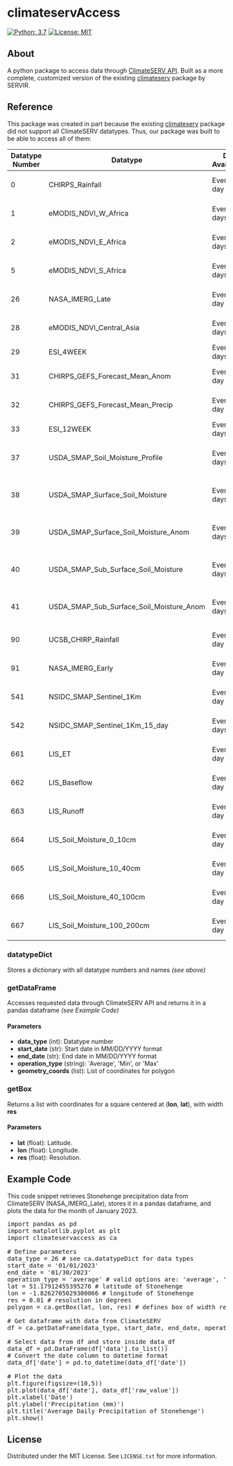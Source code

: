 # climateservAccess

[![Python: 3.7](https://img.shields.io/badge/python-3.7-blue.svg)](https://www.python.org/)
[![License: MIT](https://img.shields.io/badge/License-MIT-yellow.svg)](https://opensource.org/licenses/MIT)

## About
A python package to access data through [ClimateSERV API](https://climateserv.servirglobal.net/help). Built as a more complete, customized version of the existing [climateserv](https://pypi.org/project/climateserv/) package by SERVIR.
 
## Reference

This package was created in part because the existing [climateserv](https://pypi.org/project/climateserv/) package did not support all ClimateSERV datatypes. Thus, our package was built to be able to access all of them: 

| Datatype Number  | Datatype                          | Data Availability | Date Range |
|-----------|------------------------------------------|-------------------|------------|
| 0         | CHIRPS_Rainfall                          | Every 1 day       | 1981 - Near Present |
| 1         | eMODIS_NDVI_W_Africa                     | Every 10 days     | 2002 - September, 2022 |
| 2         | eMODIS_NDVI_E_Africa                     | Every 10 days     | 2002 - September, 2022 |
| 5         | eMODIS_NDVI_S_Africa                     | Every 10 days     | 2002 - September, 2022 |
| 26        | NASA_IMERG_Late                          | Every 1 day       | 2000 - Near Present |
| 28        | eMODIS_NDVI_Central_Asia                 | Every 10 days     | 2002 - September, 2022 |
| 29        | ESI_4WEEK                                | Every 7 days      | 2000 - Present |
| 31        | CHIRPS_GEFS_Forecast_Mean_Anom           | Every 1 day       | 1985 - Near Present |
| 32        | CHIRPS_GEFS_Forecast_Mean_Precip         | Every 1 day       | 1985 - Near Present |
| 33        | ESI_12WEEK                               | Every 7 days      | 2000 - Present |
| 37        | USDA_SMAP_Soil_Moisture_Profile          | Every 3 days      | March 31, 2015 - August 3, 2022 |
| 38        | USDA_SMAP_Surface_Soil_Moisture          | Every 3 days      | March 31, 2015 - August 3, 2022 |
| 39        | USDA_SMAP_Surface_Soil_Moisture_Anom     | Every 3 days      | March 31, 2015 - August 3, 2022 |
| 40        | USDA_SMAP_Sub_Surface_Soil_Moisture      | Every 3 days      | March 31, 2015 - August 3, 2022 |
| 41        | USDA_SMAP_Sub_Surface_Soil_Moisture_Anom | Every 3 days      | March 31, 2015 - August 3, 2022 |
| 90        | UCSB_CHIRP_Rainfall                      | Every 1 day       | 1981 - Near Present |
| 91        | NASA_IMERG_Early                         | Every 1 day       | 2000 - Near Present |
| 541       | NSIDC_SMAP_Sentinel_1Km                  | Every 1 day       | 2015 - Near Present |
| 542       | NSIDC_SMAP_Sentinel_1Km_15_day           | Every 15 days     | 2015 - Near Present |
| 661       | LIS_ET                                   | Every 1 day       | 2000 - Near Present |
| 662       | LIS_Baseflow                             | Every 1 day       | 2000 - Near Present |
| 663       | LIS_Runoff                               | Every 1 day       | 2000 - Near Present |
| 664       | LIS_Soil_Moisture_0_10cm                 | Every 1 day       | 2000 - Near Present |
| 665       | LIS_Soil_Moisture_10_40cm                | Every 1 day       | 2000 - Near Present |
| 666       | LIS_Soil_Moisture_40_100cm               | Every 1 day       | 2000 - Near Present |
| 667       | LIS_Soil_Moisture_100_200cm              | Every 1 day       | 2000 - Near Present |

### datatypeDict
Stores a dictionary with all datatype numbers and names *(see above)*

### getDataFrame
Accesses requested data through ClimateSERV API and returns it in a pandas dataframe
*(see Example Code)*
#### Parameters
* **data_type** (int): Datatype number
* **start_date** (str): Start date in MM/DD/YYYY format
* **end_date** (str): End date in MM/DD/YYYY format
* **operation_type** (string): 'Average', 'Min', or 'Max'
* **geometry_coords** (list): List of coordinates for polygon

### getBox
Returns a list with coordinates for a square centered at (**lon**, **lat**), with width **res**
#### Parameters
* **lat** (float): Latitude.
* **lon** (float): Longitude.
* **res** (float): Resolution.

## Example Code
This code snippet retrieves Stonehenge precipitation data from ClimateSERV (NASA_IMERG_Late), stores it in a pandas dataframe, and plots the data for the month of January 2023.

<pre>
import pandas as pd
import matplotlib.pyplot as plt
import climateservaccess as ca

# Define parameters
data_type = 26 # see ca.datatypeDict for data types
start_date = '01/01/2023' 
end_date = '01/30/2023'
operation_type = 'average' # valid options are: 'average', 'max', 'min'
lat = 51.17912455395276 # latitude of Stonehenge
lon = -1.8262705029300066 # longitude of Stonehenge
res = 0.01 # resolution in degrees
polygon = ca.getBox(lat, lon, res) # defines box of width res around lat, lon

# Get dataframe with data from ClimateSERV
df = ca.getDataFrame(data_type, start_date, end_date, operation_type, polygon)

# Select data from df and store inside data_df
data_df = pd.DataFrame(df['data'].to_list())
# Convert the date column to datetime format
data_df['date'] = pd.to_datetime(data_df['date'])

# Plot the data
plt.figure(figsize=(10,5))
plt.plot(data_df['date'], data_df['raw_value'])
plt.xlabel('Date')
plt.ylabel('Precipitation (mm)')
plt.title('Average Daily Precipitation of Stonehenge')
plt.show()
</pre>

## License
Distributed under the MIT License. See `LICENSE.txt` for more information.
